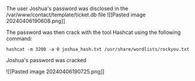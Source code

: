 The user Joshua's password was disclosed in the /var/www/contact/template/ticket.db file
![[Pasted image 20240406190608.png]]

The password was then crack with the tool Hashcat using the following command:
```shell
hashcat -m 3200 -a 0 joshua_hash.txt /usr/share/wordlists/rockyou.txt 

```
Joshua's password was cracked

![[Pasted image 20240406190725.png]]
